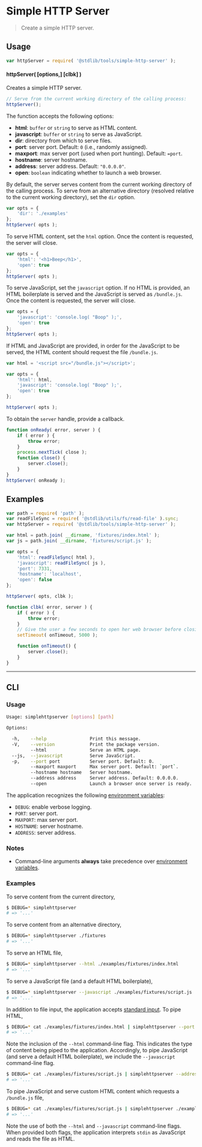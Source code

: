 Simple HTTP Server
===

> Create a simple HTTP server.

<!-- <usage> -->

## Usage

``` javascript
var httpServer = require( '@stdlib/tools/simple-http-server' );
```

#### httpServer( \[options,\] \[clbk\] )

Creates a simple HTTP server.

``` javascript
// Serve from the current working directory of the calling process:
httpServer();
```

The function accepts the following options:

* __html__: `buffer` or `string` to serve as HTML content.
* __javascript__: `buffer` or `string` to serve as JavaScript.
* __dir__: directory from which to serve files.
* __port__: server port. Default: `0` (i.e., randomly assigned).
* __maxport__: max server port (used when port hunting). Default: `=port`.
* __hostname__: server hostname.
* __address__: server address. Default: `"0.0.0.0"`.
* __open__: `boolean` indicating whether to launch a web browser.

By default, the server serves content from the current working directory of the calling process. To serve from an alternative directory (resolved relative to the current working directory), set the `dir` option.

``` javascript
var opts = {
    'dir': './examples'  
};
httpServer( opts );
```

To serve HTML content, set the `html` option. Once the content is requested, the server will close.

``` javascript
var opts = {
    'html': '<h1>Beep</h1>',
    'open': true
};
httpServer( opts );
```

To serve JavaScript, set the `javascript` option. If no HTML is provided, an HTML boilerplate is served and the JavaScript is served as `/bundle.js`. Once the content is requested, the server will close.

``` javascript
var opts = {
    'javascript': 'console.log( "Boop" );',
    'open': true
};
httpServer( opts );
```

If HTML and JavaScript are provided, in order for the JavaScript to be served, the HTML content should request the file `/bundle.js`.

``` javascript
var html = '<script src="/bundle.js"></script>';

var opts = {
    'html': html,
    'javascript': 'console.log( "Boop" );',
    'open': true
};

httpServer( opts );
```

To obtain the `server` handle, provide a callback.

``` javascript
function onReady( error, server ) {
    if ( error ) {
        throw error;
    }
    process.nextTick( close );
    function close() {
        server.close();
    }
}
httpServer( onReady );
```

<!-- </usage> -->


<!-- <examples> -->

## Examples

``` javascript
var path = require( 'path' );
var readFileSync = require( '@stdlib/utils/fs/read-file' ).sync;
var httpServer = require( '@stdlib/tools/simple-http-server' );

var html = path.join( __dirname, 'fixtures/index.html' );
var js = path.join( __dirname, 'fixtures/script.js' );

var opts = {
    'html': readFileSync( html ),
    'javascript': readFileSync( js ),
    'port': 7331,
    'hostname': 'localhost',
    'open': false
};

httpServer( opts, clbk );

function clbk( error, server ) {
    if ( error ) {
        throw error;
    }
    // Give the user a few seconds to open her web browser before closing the server...
    setTimeout( onTimeout, 5000 );

    function onTimeout() {
        server.close();
    }
}
```

<!-- </examples> -->


<!-- <cli> -->

---

## CLI

<!-- <usage> -->

### Usage

``` bash
Usage: simplehttpserver [options] [path]

Options:

  -h,    --help                Print this message.
  -V,    --version             Print the package version.
         --html                Serve an HTML page.
  --js,  --javascript          Serve JavaScript.
  -p,    --port port           Server port. Default: 0.
         --maxport maxport     Max server port. Default: `port`.
         --hostname hostname   Server hostname.
         --address address     Server address. Default: 0.0.0.0.
         --open                Launch a browser once server is ready.
```

The application recognizes the following [environment variables][environment-variable]:

* `DEBUG`: enable verbose logging.
* `PORT`: server port.
* `MAXPORT`: max server port.
* `HOSTNAME`: server hostname.
* `ADDRESS`: server address.


<!-- </usage> -->


<!-- <notes> -->

### Notes

* Command-line arguments __always__ take precedence over [environment variables][environment-variable].

<!-- </notes> -->


<!-- <examples> -->

### Examples

To serve content from the current directory,

``` bash
$ DEBUG=* simplehttpserver
# => '...'
```

To serve content from an alternative directory,

``` bash
$ DEBUG=* simplehttpserver ./fixtures
# => '...'
```

To serve an HTML file,

``` bash
$ DEBUG=* simplehttpserver --html ./examples/fixtures/index.html
# => '...'
```

To serve a JavaScript file (and a default HTML boilerplate),

``` bash
$ DEBUG=* simplehttpserver --javascript ./examples/fixtures/script.js
# => '...'
```

In addition to file input, the application accepts [standard input][standard-streams]. To pipe HTML,

``` bash
$ DEBUG=* cat ./examples/fixtures/index.html | simplehttpserver --port 7331 --html
# => '...'
```

Note the inclusion of the `--html` command-line flag. This indicates the type of content being piped to the application. Accordingly, to pipe JavaScript (and serve a default HTML boilerplate), we include the `--javascript` command-line flag.

``` bash
$ DEBUG=* cat ./examples/fixtures/script.js | simplehttpserver --address '127.0.0.1' --javascript
# => '...'
```

To pipe JavaScript and serve custom HTML content which requests a `/bundle.js` file,

``` bash
$ DEBUG=* cat ./examples/fixtures/script.js | simplehttpserver ./examples/fixtures/index.html --javascript --html
# => '...'
```

Note the use of both the `--html` and `--javascript` command-line flags. When provided both flags, the application interprets `stdin` as JavaScript and reads the file as HTML. 

<!-- </examples> -->

<!-- </cli> -->


<!-- <links> -->

[environment-variable]: https://en.wikipedia.org/wiki/Environment_variable
[standard-streams]: https://en.wikipedia.org/wiki/Standard_streams

<!-- </links> -->

